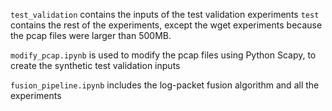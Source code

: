 `test_validation` contains the inputs of the test validation experiments
`test` contains the rest of the experiments, except the wget experiments because the pcap files were larger than 500MB.

`modify_pcap.ipynb` is used to modify the pcap files using Python Scapy, to create the synthetic test validation inputs

`fusion_pipeline.ipynb` includes the log-packet fusion algorithm and all the experiments
